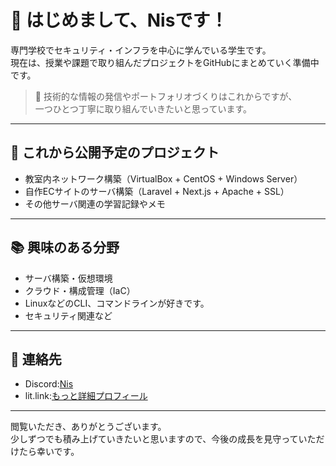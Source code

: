 <!-- ## Hi there 👋 -->

<!--
**Nis6174/Nis6174** is a ✨ _special_ ✨ repository because its `README.md` (this file) appears on your GitHub profile.

Here are some ideas to get you started:

- 🔭 I’m currently working on ...
- 🌱 I’m currently learning ...
- 👯 I’m looking to collaborate on ...
- 🤔 I’m looking for help with ...
- 💬 Ask me about ...
- 📫 How to reach me: ...
- 😄 Pronouns: ...
- ⚡ Fun fact: ...
-->

# 👋 はじめまして、Nisです！

専門学校でセキュリティ・インフラを中心に学んでいる学生です。  
現在は、授業や課題で取り組んだプロジェクトをGitHubにまとめていく準備中です。

> 📌 技術的な情報の発信やポートフォリオづくりはこれからですが、  
> 一つひとつ丁寧に取り組んでいきたいと思っています。

---

## 🔧 これから公開予定のプロジェクト

- 教室内ネットワーク構築（VirtualBox + CentOS + Windows Server）
- 自作ECサイトのサーバ構築（Laravel + Next.js + Apache + SSL）
- その他サーバ関連の学習記録やメモ

---

## 📚 興味のある分野

- サーバ構築・仮想環境
- クラウド・構成管理（IaC）
- LinuxなどのCLI、コマンドラインが好きです。
- セキュリティ関連など

---

## 🔗 連絡先

- Discord:[Nis](https://discord.com/users/652516485037686805)
- lit.link:[もっと詳細プロフィール](https://lit.link/6174)

---

閲覧いただき、ありがとうございます。  
少しずつでも積み上げていきたいと思いますので、今後の成長を見守っていただけたら幸いです。
